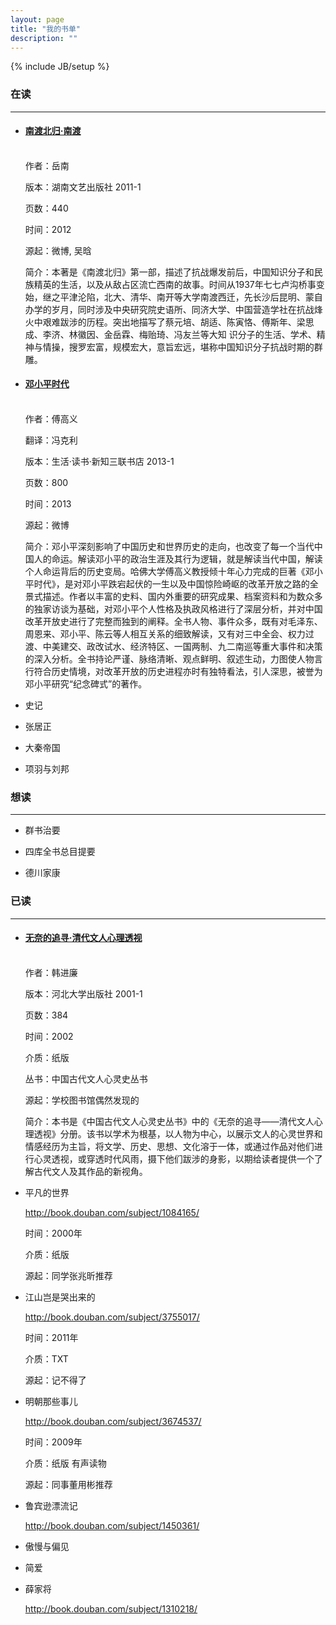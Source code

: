 ```yaml
---
layout: page
title: "我的书单"
description: ""
---
```

{% include JB/setup %}

### 在读

----

- #### [南渡北归·南渡](http://book.douban.com/subject/5399227/)

  <div class="progress-bar green"><span style="width:30%;"></span></div>
  <br>
  作者：岳南

  版本：湖南文艺出版社 2011-1

  页数：440

  时间：2012

  源起：微博, 吴晗

  简介：本著是《南渡北归》第一部，描述了抗战爆发前后，中国知识分子和民族精英的生活，以及从敌占区流亡西南的故事。时间从1937年七七卢沟桥事变始，继之平津沦陷，北大、清华、南开等大学南渡西迁，先长沙后昆明、蒙自办学的岁月，同时涉及中央研究院史语所、同济大学、中国营造学社在抗战烽火中艰难跋涉的历程。突出地描写了蔡元培、胡适、陈寅恪、傅斯年、梁思成、李济、林徽因、金岳霖、梅贻琦、冯友兰等大知
  识分子的生活、学术、精神与情操，搜罗宏富，规模宏大，意旨宏远，堪称中国知识分子抗战时期的群雕。

- #### [邓小平时代](http://book.douban.com/subject/20424526/)
  <div class="progress-bar green"><span style="width:10%;"></span></div>
  <br>
  作者：傅高义

  翻译：冯克利

  版本：生活·读书·新知三联书店 2013-1

  页数：800
  
  时间：2013

  源起：微博

  简介：邓小平深刻影响了中国历史和世界历史的走向，也改变了每一个当代中国人的命运。解读邓小平的政治生涯及其行为逻辑，就是解读当代中国，解读个人命运背后的历史变局。哈佛大学傅高义教授倾十年心力完成的巨著《邓小平时代》，是对邓小平跌宕起伏的一生以及中国惊险崎岖的改革开放之路的全景式描述。作者以丰富的史料、国内外重要的研究成果、档案资料和为数众多的独家访谈为基础，对邓小平个人性格及执政风格进行了深层分析，并对中国改革开放史进行了完整而独到的阐释。全书人物、事件众多，既有对毛泽东、周恩来、邓小平、陈云等人相互关系的细致解读，又有对三中全会、权力过渡、中美建交、政改试水、经济特区、一国两制、九二南巡等重大事件和决策的深入分析。全书持论严谨、脉络清晰、观点鲜明、叙述生动，力图使人物言行符合历史情境，对改革开放的历史进程亦时有独特看法，引人深思，被誉为邓小平研究“纪念碑式”的著作。

- 史记

- 张居正

- 大秦帝国

- 项羽与刘邦

### 想读

----

- 群书治要

- 四库全书总目提要

- 德川家康

### 已读

----

- #### [无奈的追寻·清代文人心理透视](http://book.douban.com/subject/1114392/)
  <div class="progress-bar green"><span style="width:99%;"></span></div>
  <br>
  作者：韩进廉

  版本：河北大学出版社 2001-1

  页数：384
  
  时间：2002

  介质：纸版

  丛书：中国古代文人心灵史丛书

  源起：学校图书馆偶然发现的

  简介：本书是《中国古代文人心灵史丛书》中的《无奈的追寻——清代文人心理透视》分册。该书以学术为根基，以人物为中心，以展示文人的心灵世界和情感经历为主旨，将文学、历史、思想、文化溶于一体，或通过作品对他们进行心灵透视，或穿透时代风雨，摄下他们跋涉的身影，以期给读者提供一个了解古代文人及其作品的新视角。

- 平凡的世界

	http://book.douban.com/subject/1084165/

	时间：2000年

	介质：纸版

	源起：同学张兆昕推荐

- 江山岂是哭出来的

	http://book.douban.com/subject/3755017/

	时间：2011年

	介质：TXT

	源起：记不得了

- 明朝那些事儿

	http://book.douban.com/subject/3674537/

	时间：2009年

	介质：纸版 有声读物

	源起：同事董用彬推荐

- 鲁宾逊漂流记

	http://book.douban.com/subject/1450361/

- 傲慢与偏见

- 简爱

- 薛家将

	http://book.douban.com/subject/1310218/
